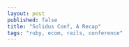 ```yaml
---
layout: post
published: false
title: "Solidus Conf, A Recap"
tags: "ruby, ecom, rails, conference"
---
```

